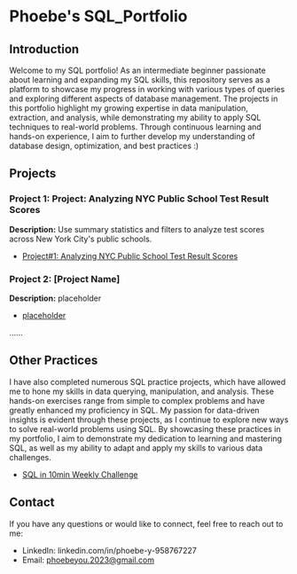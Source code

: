 # Phoebe's SQL_Portfolio

## Introduction

Welcome to my SQL portfolio! As an intermediate beginner passionate about learning and expanding my SQL skills, this repository serves as a platform to showcase my progress in working with various types of queries and exploring different aspects of database management. The projects in this portfolio highlight my growing expertise in data manipulation, extraction, and analysis, while demonstrating my ability to apply SQL techniques to real-world problems. Through continuous learning and hands-on experience, I aim to further develop my understanding of database design, optimization, and best practices :)


## Projects

### Project 1: Project: Analyzing NYC Public School Test Result Scores

**Description:** Use summary statistics and filters to analyze test scores across New York City's public schools.

- [Project#1: Analyzing NYC Public School Test Result Scores](./Project%231%20Analyzing%20NYC%20Public%20School%20Test%20Result%20Scores)


### Project 2: [Project Name]

**Description:** placeholder

- [placeholder](link-to-project-folder)

......

## Other Practices

I have also completed numerous SQL practice projects, which have allowed me to hone my skills in data querying, manipulation, and analysis. These hands-on exercises range from simple to complex problems and have greatly enhanced my proficiency in SQL. My passion for data-driven insights is evident through these projects, as I continue to explore new ways to solve real-world problems using SQL. By showcasing these practices in my portfolio, I aim to demonstrate my dedication to learning and mastering SQL, as well as my ability to adapt and apply my skills to various data challenges.

- [SQL in 10min Weekly Challenge](./SQL%20in%2010min%20Weekly%20Challenge.sql)

## Contact

If you have any questions or would like to connect, feel free to reach out to me:

- LinkedIn: linkedin.com/in/phoebe-y-958767227
- Email: phoebeyou.2023@gmail.com

